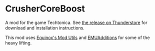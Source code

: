 # CrusherCoreBoost

A mod for the game Techtonica.   See [the release on Thunderstore](https://thunderstore.io/c/techtonica/p/jrinker/CrusherCoreBoost/) for download and installation instructions.

This mod uses [Equinox's Mod Utils](https://github.com/CubeSuite/TTMod-EquinoxsModUtils) and [EMUAdditions](https://github.com/CubeSuite/TTMod-EMUAdditions) for some of the heavy lifting.